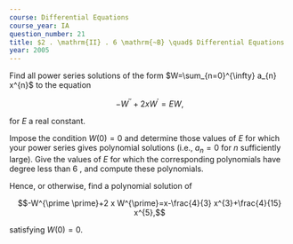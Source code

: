 ```yaml
---
course: Differential Equations
course_year: IA
question_number: 21
title: $2 . \mathrm{II} . 6 \mathrm{~B} \quad$ Differential Equations
year: 2005
---
```



Find all power series solutions of the form $W=\sum_{n=0}^{\infty} a_{n} x^{n}$ to the equation

$$-W^{\prime \prime}+2 x W^{\prime}=E W,$$

for $E$ a real constant.

Impose the condition $W(0)=0$ and determine those values of $E$ for which your power series gives polynomial solutions (i.e., $a_{n}=0$ for $n$ sufficiently large). Give the values of $E$ for which the corresponding polynomials have degree less than 6 , and compute these polynomials.

Hence, or otherwise, find a polynomial solution of

$$-W^{\prime \prime}+2 x W^{\prime}=x-\frac{4}{3} x^{3}+\frac{4}{15} x^{5},$$

satisfying $W(0)=0$.